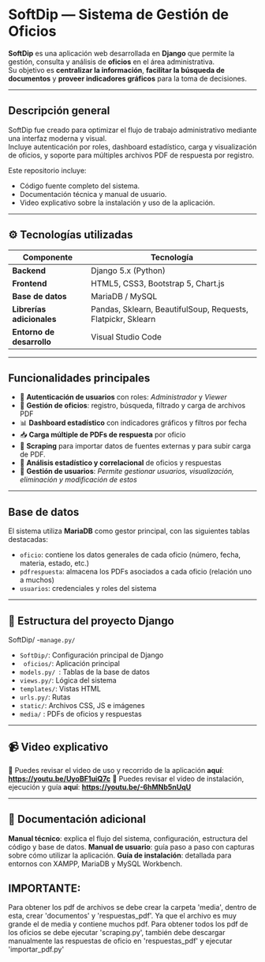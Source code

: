 # SoftDip — Sistema de Gestión de Oficios

**SoftDip** es una aplicación web desarrollada en **Django** que permite la gestión, consulta y análisis de **oficios** en el área administrativa.  
Su objetivo es **centralizar la información**, **facilitar la búsqueda de documentos** y **proveer indicadores gráficos** para la toma de decisiones.

---

##  Descripción general

SoftDip fue creado para optimizar el flujo de trabajo administrativo mediante una interfaz moderna y visual.  
Incluye autenticación por roles, dashboard estadístico, carga y visualización de oficios, y soporte para múltiples archivos PDF de respuesta por registro.

Este repositorio incluye:
- Código fuente completo del sistema.
- Documentación técnica y manual de usuario.
- Video explicativo sobre la instalación y uso de la aplicación.

---

## ⚙️ Tecnologías utilizadas

| Componente | Tecnología |
|-------------|-------------|
| **Backend** | Django 5.x (Python) |
| **Frontend** | HTML5, CSS3, Bootstrap 5, Chart.js |
| **Base de datos** | MariaDB / MySQL |
| **Librerías adicionales** | Pandas, Sklearn, BeautifulSoup, Requests, Flatpickr, Sklearn|
| **Entorno de desarrollo** | Visual Studio Code |

---

##  Funcionalidades principales

- 🔐 **Autenticación de usuarios** con roles: *Administrador* y  *Viewer*  
- 📄 **Gestión de oficios**: registro, búsqueda, filtrado y carga de archivos PDF  
- 📊 **Dashboard estadístico** con indicadores gráficos y filtros por fecha  
- 📥 **Carga múltiple de PDFs de respuesta** por oficio  
- 🤖 **Scraping** para importar datos de fuentes externas y para subir carga de PDF.   
- 🧮 **Análisis estadístico y correlacional** de oficios y respuestas
- 👥 **Gestión de usuarios**: *Permite gestionar usuarios, visualización, eliminación y modificación de estos*

---

## Base de datos

El sistema utiliza **MariaDB** como gestor principal, con las siguientes tablas destacadas:

- `oficio`: contiene los datos generales de cada oficio (número, fecha, materia, estado, etc.)
- `pdfrespuesta`: almacena los PDFs asociados a cada oficio (relación uno a muchos)
- `usuarios`: credenciales y roles del sistema

---

## 📂 Estructura del proyecto Django

SoftDip/
-`manage.py/`
- `SoftDip/`: Configuración principal de Django
- ` oficios/`: Aplicación principal
- `models.py/ `:  Tablas de la base de datos
- `views.py/`: Lógica del sistema
- `templates/`: Vistas HTML
- `urls.py/`: Rutas
- `static/`: Archivos CSS, JS e imágenes
- `media/` : PDFs de oficios y respuestas

---

## 📹 Video explicativo
🎥 Puedes revisar el video de uso y recorrido de la aplicación **aquí**: **https://youtu.be/UyoBF1uiQ7c**
🎥 Puedes revisar el video de instalación, ejecución y guía **aquí**: **https://youtu.be/-6hMNb5nUqU**

---

## 📑 Documentación adicional

  **Manual técnico**: explica el flujo del sistema, configuración, estructura del código y base de datos.
  **Manual de usuario**: guía paso a paso con capturas sobre cómo utilizar la aplicación.
  **Guía de instalación**: detallada para entornos con XAMPP, MariaDB y MySQL Workbench.

  
## IMPORTANTE:
Para obtener los pdf de archivos se debe crear la carpeta 'media', dentro de esta, crear 'documentos' y 'respuestas_pdf'. Ya que el archivo es muy grande el de media y contiene muchos pdf. Para obtener todos los pdf de los oficios se debe ejecutar 'scraping.py',  también debe descargar manualmente las respuestas de oficio en 'respuestas_pdf' y ejecutar 'importar_pdf.py'


